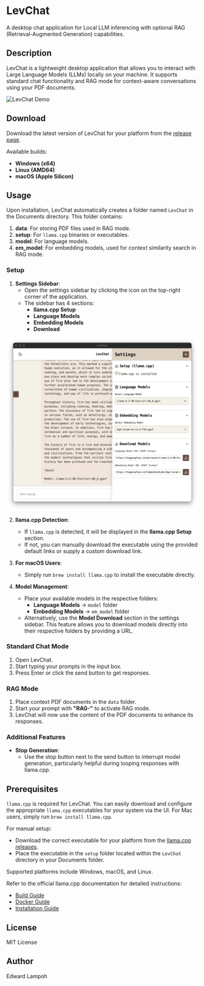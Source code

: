# LevChat  

A desktop chat application for Local LLM inferencing with optional RAG (Retrieval-Augmented Generation) capabilities.  

## Description  

LevChat is a lightweight desktop application that allows you to interact with Large Language Models (LLMs) locally on your machine. It supports standard chat functionality and RAG mode for context-aware conversations using your PDF documents.  

![LevChat Demo](./levChat2.gif)  

## Download  

Download the latest version of LevChat for your platform from the [release page](https://github.com/edielam/lev-chat/releases/tag/v0.0.2).  

Available builds:  
- **Windows (x64)**  
- **Linux (AMD64)**  
- **macOS (Apple Silicon)**  

## Usage  

Upon installation, LevChat automatically creates a folder named `LevChat` in the Documents directory. This folder contains:  
1. **data**: For storing PDF files used in RAG mode.  
2. **setup**: For `llama.cpp` binaries or executables.  
3. **model**: For language models.  
4. **em_model**: For embedding models, used for context similarity search in RAG mode.  

### Setup  

1. **Settings Sidebar**:  
   - Open the settings sidebar by clicking the icon on the top-right corner of the application.  
   - The sidebar has 4 sections:  
     - **llama.cpp Setup**  
     - **Language Models**  
     - **Embedding Models**  
     - **Download**  

![LevChat Settings](./leb.png)  

2. **llama.cpp Detection**:  
   - If `llama.cpp` is detected, it will be displayed in the **llama.cpp Setup** section.  
   - If not, you can manually download the executable using the provided default links or supply a custom download link.  

3. **For macOS Users**:  
   - Simply run `brew install llama.cpp` to install the executable directly.  

4. **Model Management**:  
   - Place your available models in the respective folders:  
     - **Language Models** → `model` folder  
     - **Embedding Models** → `em_model` folder  
   - Alternatively, use the **Model Download** section in the settings sidebar. This feature allows you to download models directly into their respective folders by providing a URL.  

### Standard Chat Mode  

1. Open LevChat.  
2. Start typing your prompts in the input box.  
3. Press Enter or click the send button to get responses.  

### RAG Mode  

1. Place context PDF documents in the `data` folder.  
2. Start your prompt with **"RAG-"** to activate RAG mode.  
3. LevChat will now use the content of the PDF documents to enhance its responses. 
 

### Additional Features  

- **Stop Generation**:  
  - Use the stop button next to the send button to interrupt model generation, particularly helpful during looping responses with llama.cpp.  

## Prerequisites  

`llama.cpp` is required for LevChat. You can easily download and configure the appropriate `llama.cpp` executables for your system via the UI. For Mac users, simply run `brew install llama.cpp`. 

For manual setup:  
- Download the correct executable for your platform from the [llama.cpp releases](https://github.com/ggerganov/llama.cpp/releases).  
- Place the executable in the `setup` folder located within the `LevChat` directory in your Documents folder.  

Supported platforms include Windows, macOS, and Linux.  

Refer to the official llama.cpp documentation for detailed instructions:  
- [Build Guide](https://github.com/ggerganov/llama.cpp/blob/master/docs/build.md)  
- [Docker Guide](https://github.com/ggerganov/llama.cpp/blob/master/docs/docker.md)  
- [Installation Guide](https://github.com/ggerganov/llama.cpp/blob/master/docs/install.md)  


## License  

MIT License  

## Author  

Edward Lampoh  
